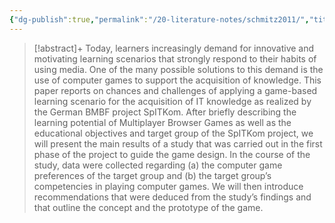 ```yaml
---
{"dg-publish":true,"permalink":"/20-literature-notes/schmitz2011/","title":"Game Based Learning for Computer Science Education","tags":["computer-science","game-based-learning"],"created":"2024-08-30","updated":"2024-09-13"}
---
```



> [!abstract]+
> Today, learners increasingly demand for innovative and motivating learning scenarios that strongly respond to their habits of using media. One of the many possible solutions to this demand is the use of computer games to support the acquisition of knowledge. This paper reports on chances and challenges of applying a game-based learning scenario for the acquisition of IT knowledge as realized by the German BMBF project SpITKom. After briefly describing the learning potential of Multiplayer Browser Games as well as the educational objectives and target group of the SpITKom project, we will present the main results of a study that was carried out in the first phase of the project to guide the game design. In the course of the study, data were collected regarding (a) the computer game preferences of the target group and (b) the target group’s competencies in playing computer games. We will then introduce recommendations that were deduced from the study’s findings and that outline the concept and the prototype of the game.
